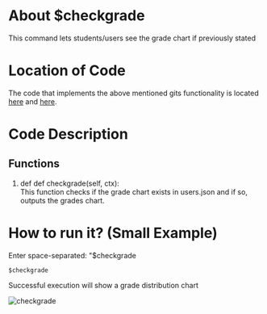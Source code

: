 # About $checkgrade
This command lets students/users see the grade chart if previously stated

# Location of Code
The code that implements the above mentioned gits functionality is located [here](https://github.com/Ashwinshankar98/ClassMateBot/blob/main/bot.py) and [here](https://github.com/Ashwinshankar98/ClassMateBot/blob/main/cogs/charts.py).

# Code Description
## Functions

1. def def checkgrade(self, ctx): <br>
This function checks if the grade chart exists in users.json and if so, outputs the grades chart. 

# How to run it? (Small Example)
Enter space-separated: "$checkgrade
```
$checkgrade
```
Successful execution will show a grade distribution chart

![checkgrade](https://user-images.githubusercontent.com/60410421/140683609-63c13753-797d-40dd-a1cd-13e44a3c684a.gif)

